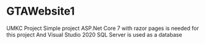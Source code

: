 # GTAWebsite1
UMKC Project
Simple project
ASP.Net Core 7 with razor pages is needed for this project
And Visual Studio 2020
SQL Server is used as a database 
